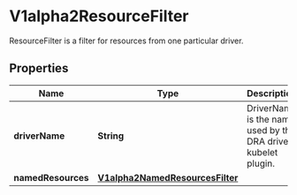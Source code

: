 

# V1alpha2ResourceFilter

ResourceFilter is a filter for resources from one particular driver.

## Properties

| Name | Type | Description | Notes |
|------------ | ------------- | ------------- | -------------|
|**driverName** | **String** | DriverName is the name used by the DRA driver kubelet plugin. |  [optional] |
|**namedResources** | [**V1alpha2NamedResourcesFilter**](V1alpha2NamedResourcesFilter.md) |  |  [optional] |



